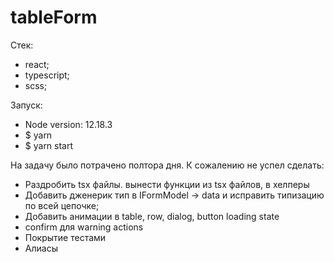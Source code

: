 # tableForm

Стек:
- react;
- typescript;
- scss;

Запуск:
- Node version: 12.18.3
- $ yarn
- $ yarn start

На задачу было потрачено полтора дня. К сожалению не успел сделать:
- Раздробить tsx файлы. вынести функции из tsx файлов, в хелперы
- Добавить дженерик тип в IFormModel -> data и исправить типизацию по всей цепочке;
- Добавить анимации в table, row, dialog, button loading state
- confirm для warning actions
- Покрытие тестами
- Алиасы
